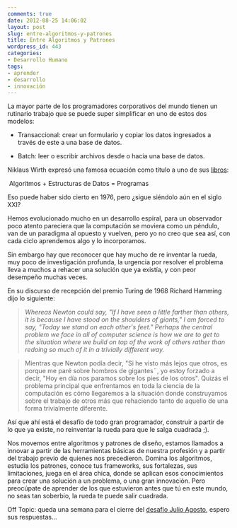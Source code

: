 ```yaml
---
comments: true
date: 2012-08-25 14:06:02
layout: post
slug: entre-algoritmos-y-patrones
title: Entre Algoritmos y Patrones
wordpress_id: 443
categories:
- Desarrollo Humano
tags:
- aprender
- desarrollo
- innovación
---
```


La mayor parte de los programadores corporativos del mundo tienen un rutinario trabajo que se puede super simplificar en uno de estos dos modelos:



	
  * Transaccional: crear un formulario y copiar los datos ingresados a través de este a una base de datos.

	
  * Batch: leer o escribir archivos desde o hacia una base de datos.


Niklaus Wirth expresó una famosa ecuación como título a uno de sus [libros](http://amzn.to/OcAn8s):


 Algoritmos + Estructuras de Datos = Programas




Eso puede haber sido cierto en 1976, pero ¿sigue siéndolo aún en el siglo XXI?




Hemos evolucionado mucho en un desarrollo espiral, para un observador poco atento pareciera que la computación se moviera como un péndulo, van de un paradigma al opuesto y vuelven, pero yo no creo que sea así, con cada ciclo aprendemos algo y lo incorporamos.




Sin embargo hay que reconocer que hay mucho de re inventar la rueda, muy poco de investigación profunda, la urgencia por resolver el problema lleva a muchos a rehacer una solución que ya existía, y con peor desempeño muchas veces.




En su discurso de recepción del premio Turing de 1968 Richard Hamming dijo lo siguiente:





> 

> 
> _Whereas Newton could say, "If I have seen a little farther than others, it is because I have stood on the shoulders of giants," I am forced to say, "Today we stand on each other's feet." Perhaps the central problem we face in all of computer science is how we are to get to the situation where we build on top of the work of others rather than redoing so much of it in a trivially different way._
> 
> 

> 
> Mientras que Newton podía decir, "Si he visto más lejos que otros, es porque me paré sobre hombros de gigantes¨, yo estoy forzado a decir, "Hoy en día nos paramos sobre los pies de los otros". Quizás el problema principal que enfrentamos en toda la ciencia de la computación es cómo llegaremos a la situación donde construyamos sobre el trabajo de otros más que rehaciendo tanto de aquello de una forma trivialmente diferente.
> 
> 





Así que ahí está el desafío de todo gran programador, construir a partir de lo que ya existe, no reinventar la rueda para que le salga cuadrada ;).




Nos movemos entre algoritmos y patrones de diseño, estamos llamados a innovar a partir de las herramientas básicas de nuestra profesión y a partir del trabajo previo de quienes nos precedieron. Domina los algoritmos, estudia los patrones, conoce tus frameworks, sus fortalezas, sus limitaciones, juega en el área chica, donde se aplican esos conocimientos para crear una solución a un problema, o una gran innovación. Pero preocúpate de aprender de los que estuvieron antes que tú en este mundo, no seas tan soberbio, la rueda te puede salir cuadrada.




Off Topic: queda una semana para el cierre del [desafío Julio Agosto](http://www.programando.org/blog/2012/07/desafio-julio-agosto-2012-l-systems/), espero sus respuestas...
